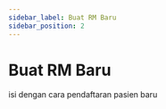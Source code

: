 ```yaml
---
sidebar_label: Buat RM Baru
sidebar_position: 2
---
```


# Buat RM Baru

isi dengan cara pendaftaran pasien baru